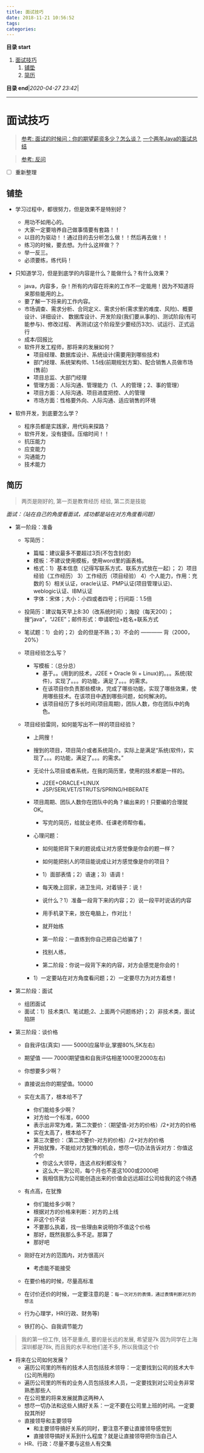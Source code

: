 ```yaml
---
title: 面试技巧
date: 2018-11-21 10:56:52
tags: 
categories: 
---
```


**目录 start**

1. [面试技巧](#面试技巧)
    1. [铺垫](#铺垫)
    1. [简历](#简历)

**目录 end**|_2020-04-27 23:42_|
****************************************
# 面试技巧
> [参考: 面试的时候问：你的期望薪资多少？怎么谈？](http://blog.csdn.net/Z1XpIYDj9sn/article/details/79049373)
> [一个两年Java的面试总结](https://segmentfault.com/a/1190000013550405#articleHeader5)

> [参考: 反问](http://www.ruanyifeng.com/blog/2012/08/questions_you_need_to_ask_in_an_interview.html)

- [ ] 重新整理

## 铺垫
* 学习过程中，都很努力，但是效果不是特别好？
	* 用功不如用心的。
	* 大家一定要培养自己做事情要有套路！！
	* 以目的为驱动！！通过目的去分析怎么做！！然后再去做！！
	* 练习的时候，要去想。为什么这样做？？
	* 举一反三。
	* 必须要练，练代码！

* 只知道学习，但是到底学的内容是什么？能做什么？有什么效果？
	* java，内容多，杂！所有的内容在将来的工作不一定能用！因为不知道将来那些能用的上。
	* 要了解一下将来的工作内容。
	* 市场调查、需求分析、合同定义、需求分析(需求里的难度、风险)、概要设计、详细设计、
		数据库设计、开发阶段(我们要从事的)、测试阶段(有可能参与)、修改过程、
		再测试(这个阶段至少要经历3次)、试运行、正式运行
	* 成本/回报比
	* 软件开发工程师，那将来的发展如何？
		* 项目经理、数据库设计、系统设计(需要用到哪些技术)
		* 部门经理、系统架构师、1.5线(前期规划方案)、配合销售人员做市场(售前)
		* 项目总监、大部门经理
		* 管理方面：人际沟通、管理能力（1、人的管理；2、事的管理）
		* 项目方面：人际沟通、项目进度把控、人的管理
		* 市场方面：性格要外向、人际沟通、适应销售的环境
	
* 软件开发，到底要怎么学？
	* 程序员都是实践家，用代码来探路？
	* 软件开发，没有捷径。压缩时间！！
	* 抗压能力
	* 应变能力
	* 沟通能力
	* 技术能力

## 简历
> 两页是刚好的, 第一页是教育经历 经验, 第二页是技能

_面试：（站在自己的角度看面试，成功都是站在对方角度看问题）_
- 第一阶段：准备
	* 写简历：
		* 篇幅：建议最多不要超过3页(不包含封皮)
		* 模板：不建议使用模板，使用word里的画表格。
		* 格式：1）基本信息（记得写联系方式、联系方式放在一起）；
			2）项目经验（工作经历）
			3）工作经历（项目经验）
			4）个人能力，作用：充数的
			5）相关认证，oracle认证、PMP认证(项目管理认证)、weblogic认证、IBM认证
		* 字体：宋体；大小：小四或者四号；行间距：1.5倍
	
	* 投简历：建议每天早上8:30（改系统时间）；海投（每天200）；搜“java”，“J2EE”；邮件形式：申请职位+姓名+联系方式

	* 笔试题：1）会的；2）会的但是不熟；3）不会的	———— 背（2000，20%）

	* 项目经验怎么写？
		* 写模板：（总分总）
			* 基于。。(用到的技术，J2EE + Oracle 9i + Linux)的。。。系统(软件)，实现了。。。的功能，满足了。。。的需求。
			* 在该项目你负责那些模块，完成了哪些功能，实现了哪些效果，使用哪些技术。在该项目中遇到哪些问题，如何解决的。
			* 该项目经历了多长时间(项目周期)，团队人数，你在团队中的角色。

	* 项目经验雷同，如何能写出不一样的项目经验？
		* 上网搜！
		* 搜到的项目，项目简介或者系统简介。实际上是满足“系统(软件)，实现了。。。的功能，满足了。。。的需求。”
		* 无论什么项目或者系统，在我的简历里，使用的技术都是一样的。
			* J2EE+ORACLE+LINUX
			* JSP/SERLVET/STRUTS/SPRING/HIBERATE
		* 项目周期、团队人数你在团队中的角？编出来的！只要编的合理就OK。
			* 写完的简历，给就业老师、任课老师帮你看。

		* 心理问题：
			* 如何能把背下来的题说成让对方感觉像是你会的题一样？
			* 如何能把别人的项目能说成让对方感觉像是你的项目？

			* 1）面部表情；2）语速；3）语调！
			* 每天晚上回家，进卫生间，对着镜子：说！
			* 说什么？1）准备一段背下来的内容；2）说一段平时说话的内容
			* 用手机录下来，放在电脑上，作对比！

			* 就开始练
			* 第一阶段：一直练到你自己把自己给骗了！
			* 找别人练，
			* 第二阶段：你说一段背下来的内容，对方会感觉是你会的！

		* 1）一定要站在对方角度看问题；2）一定要尽力为对方着想！
	
- 第二阶段：面试
	* 组团面试
	* 面试：1）技术类(1、笔试题;2、上面两个问题练好)；2）非技术类，面试陷阱

- 第三阶段：谈价格
	* 自我评估(真实)	—— 5000(应届毕业,掌握80%,5K左右)
	* 期望值		—— 7000(期望值和自我评估相差1000至2000左右)

	* 你想要多少啊？
	* 直接说出你的期望值。10000

	* 实在太高了，根本给不了
		* 你们能给多少啊？
		* 对方给一个标准，6000
		* 表示出非常为难，第二次要价：（期望值-对方的价格）/2+对方的价格
		* 实在太高了，根本给不了
		* 第三次要价：（第二次要价-对方的价格）/2+对方的价格
		* 开始犹豫，不能给对方犹豫的机会，想尽一切办法告诉对方：你值这个价
			* 你这么大领导，连这点权利都没有？
			* 这么大一家公司，每个月也不差这1000或2000吧
			* 我相信我为公司能创造出来的价值会远远超过公司给我的这个待遇

	* 有点高，在犹豫
		* 你们能给多少啊？
		* 根据对方的价格来判断：对方的上线
		* 非这个价不谈
		* 不要那么执着，找一些理由来说明你不值这个价格
		* 那好，既然我那么多不足。那算了
		* 那好吧

	* 刚好在对方的范围内，对方很高兴
		* 考虑能不能接受

	* 在要价格的时候，尽量高标准
	* 在讨价还价的时候，一定要注意的是：`每一次对方的表情，通过表情判断对方的想法`
	* 行为心理学，HR(行政、财务等)
	* 铁打的心、自我调节能力


> 我的第一份工作, 钱不是重点, 要的是长远的发展, 希望是7k 因为同学在上海深圳都是78k, 而且我的水平和他们差不多, 所以我值这个价

- 将来在公司如何发展？
	* 遍历公司里的所有的技术人员包括技术领导：一定要找到公司的技术大牛(公司所用的)
	* 遍历公司里的所有的业务人员包括技术人员，一定要找到对公司业务非常熟悉那些人
	* 在公司里的将来发展就靠这两种人
	* 想尽一切办法和这些人搞好关系：一定不要在公司里上班的时间。一定要投其所好
	* 直接领导和主要领导
		* 和主要领导搞好关系的同时，要注意不要让直接领导感觉到
		* 直接领导搞好关系到什么程度？就是让直接领导把你当自己人
	* HR、行政：尽量不要与这些人有交集

